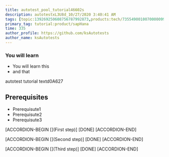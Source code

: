 ```yaml
---
title: autotest_pool_tutorial46602s
description: autotestxL3U8d_10/27/2020 3:40:41 AM
tags: [topic:139269250608756787992873,products:tech/73554900100700000996,tutorial:experience/advanced]
primary_tag: tutorial:product/sapHana
time: 335
author_profile: https://github.com/ksAutotests
author_name: ksAutotests
---
```

### You will learn
- You will learn this
- and that

autotest tutorial textd0A627

## Prerequisites
- Prerequisute1
- Prerequisute2
- Prerequisute3

[ACCORDION-BEGIN [](First step)]
[DONE]
[ACCORDION-END]

[ACCORDION-BEGIN [](Second step)]
[DONE]
[ACCORDION-END]

[ACCORDION-BEGIN [](Third step)]
[DONE]
[ACCORDION-END]

